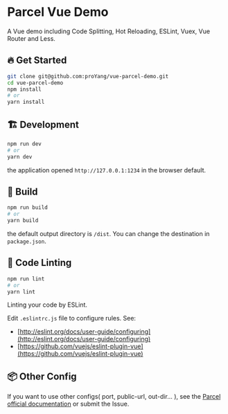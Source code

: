 # Parcel Vue Demo    

A Vue demo including Code Splitting, Hot Reloading, ESLint, Vuex, Vue Router and Less.

## :fire: Get Started

```bash
git clone git@github.com:proYang/vue-parcel-demo.git
cd vue-parcel-demo
npm install
# or
yarn install
```

## :building_construction: Development

```bash
npm run dev
# or
yarn dev
```
the application opened `http://127.0.0.1:1234` in the browser default.

## :rocket: Build

```bash
npm run build
# or
yarn build
```
the default output directory is `/dist`. You can change the destination in `package.json`.

## :bento: Code Linting

```bash
npm run lint
# or
yarn lint
```
Linting your code by ESLint.    

Edit `.eslintrc.js` file to configure rules.
See: 
- [http://eslint.org/docs/user-guide/configuring](http://eslint.org/docs/user-guide/configuring)    
- [https://github.com/vuejs/eslint-plugin-vue](https://github.com/vuejs/eslint-plugin-vue) 

## :package: Other Config
If you want to use other configs( port, public-url, out-dir... ), see the [Parcel official documentation](https://parceljs.org/) or submit the Issue.